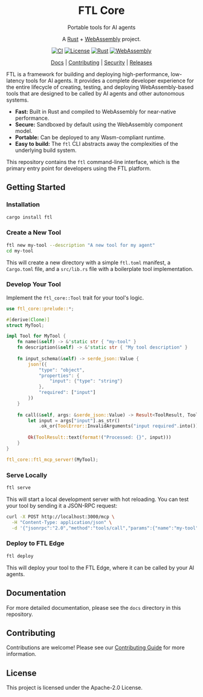 <div align="center">

# FTL Core

Portable tools for AI agents

A [Rust](https://www.rust-lang.org) + [WebAssembly](https://webassembly.org) project.

[![CI](https://github.com/fastertools/ftl-cli/actions/workflows/ci.yml/badge.svg)](https://github.com/fastertools/core/actions/workflows/ci.yml)
[![License](https://img.shields.io/badge/license-Apache%202.0-blue.svg)](LICENSE)
[![Rust](https://img.shields.io/badge/rust-1.87+-orange.svg)](https://www.rust-lang.org)
[![WebAssembly](https://img.shields.io/badge/WebAssembly-compatible-purple.svg)](https://webassembly.org/)

[Docs](./docs/introduction.md) | [Contributing](./CONTRIBUTING.md) | [Security](./SECURITY.md) | [Releases](https://github.com/fastertools/ftl-cli/releases)

</div>

FTL is a framework for building and deploying high-performance, low-latency tools for AI agents. It provides a complete developer experience for the entire lifecycle of creating, testing, and deploying WebAssembly-based tools that are designed to be called by AI agents and other autonomous systems.

- **Fast:** Built in Rust and compiled to WebAssembly for near-native performance.
- **Secure:** Sandboxed by default using the WebAssembly component model.
- **Portable:** Can be deployed to any Wasm-compliant runtime.
- **Easy to build:** The `ftl` CLI abstracts away the complexities of the underlying build system.

This repository contains the `ftl` command-line interface, which is the primary entry point for developers using the FTL platform.

## Getting Started

### Installation

```bash
cargo install ftl
```

### Create a New Tool

```bash
ftl new my-tool --description "A new tool for my agent"
cd my-tool
```

This will create a new directory with a simple `ftl.toml` manifest, a `Cargo.toml` file, and a `src/lib.rs` file with a boilerplate tool implementation.

### Develop Your Tool

Implement the `ftl_core::Tool` trait for your tool's logic.

```rust
use ftl_core::prelude::*;

#[derive(Clone)]
struct MyTool;

impl Tool for MyTool {
    fn name(&self) -> &'static str { "my-tool" }
    fn description(&self) -> &'static str { "My tool description" }
    
    fn input_schema(&self) -> serde_json::Value {
        json!({
            "type": "object",
            "properties": {
                "input": {"type": "string"}
            },
            "required": ["input"]
        })
    }
    
    fn call(&self, args: &serde_json::Value) -> Result<ToolResult, ToolError> {
        let input = args["input"].as_str()
            .ok_or(ToolError::InvalidArguments("input required".into()))?;
            
        Ok(ToolResult::text(format!("Processed: {}", input)))
    }
}

ftl_core::ftl_mcp_server!(MyTool);
```

### Serve Locally

```bash
ftl serve
```

This will start a local development server with hot reloading. You can test your tool by sending it a JSON-RPC request:

```bash
curl -X POST http://localhost:3000/mcp \
  -H "Content-Type: application/json" \
  -d '{"jsonrpc":"2.0","method":"tools/call","params":{"name":"my-tool","arguments":{"input":"test"}},"id":1}'
```

### Deploy to FTL Edge

```bash
ftl deploy
```

This will deploy your tool to the FTL Edge, where it can be called by your AI agents.

## Documentation

For more detailed documentation, please see the `docs` directory in this repository.

## Contributing

Contributions are welcome! Please see our [Contributing Guide](CONTRIBUTING.md) for more information.

## License

This project is licensed under the Apache-2.0 License.
